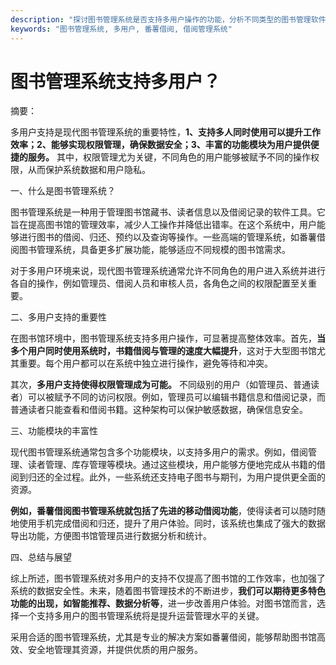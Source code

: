 ```yaml
---
description: "探讨图书管理系统是否支持多用户操作的功能，分析不同类型的图书管理软件及其在多用户环境下的表现。"
keywords: "图书管理系统, 多用户, 番薯借阅, 借阅管理系统"
---
```

# 图书管理系统支持多用户？

摘要：

多用户支持是现代图书管理系统的重要特性，**1、支持多人同时使用可以提升工作效率；2、能够实现权限管理，确保数据安全；3、丰富的功能模块为用户提供便捷的服务。** 其中，权限管理尤为关键，不同角色的用户能够被赋予不同的操作权限，从而保护系统数据和用户隐私。

一、什么是图书管理系统？

图书管理系统是一种用于管理图书馆藏书、读者信息以及借阅记录的软件工具。它旨在提高图书馆的管理效率，减少人工操作并降低出错率。在这个系统中，用户能够进行图书的借阅、归还、预约以及查询等操作。一些高端的管理系统，如番薯借阅图书管理系统，具备更多扩展功能，能够适应不同规模的图书馆需求。

对于多用户环境来说，现代图书管理系统通常允许不同角色的用户进入系统并进行各自的操作，例如管理员、借阅人员和审核人员，各角色之间的权限配置至关重要。

二、多用户支持的重要性

在图书馆环境中，图书管理系统支持多用户操作，可显著提高整体效率。首先，**当多个用户同时使用系统时，书籍借阅与管理的速度大幅提升**，这对于大型图书馆尤其重要。每个用户都可以在系统中独立进行操作，避免等待和冲突。

其次，**多用户支持使得权限管理成为可能。** 不同级别的用户（如管理员、普通读者）可以被赋予不同的访问权限。例如，管理员可以编辑书籍信息和借阅记录，而普通读者只能查看和借阅书籍。这种架构可以保护敏感数据，确保信息安全。

三、功能模块的丰富性

现代图书管理系统通常包含多个功能模块，以支持多用户的需求。例如，借阅管理、读者管理、库存管理等模块。通过这些模块，用户能够方便地完成从书籍的借阅到归还的全过程。此外，一些系统还支持电子图书与期刊，为用户提供更全面的资源。

**例如，番薯借阅图书管理系统就包括了先进的移动借阅功能**，使得读者可以随时随地使用手机完成借阅和归还，提升了用户体验。同时，该系统也集成了强大的数据导出功能，方便图书馆管理员进行数据分析和统计。

四、总结与展望

综上所述，图书管理系统对多用户的支持不仅提高了图书馆的工作效率，也加强了系统的数据安全性。未来，随着图书管理技术的不断进步，**我们可以期待更多特色功能的出现，如智能推荐、数据分析等**，进一步改善用户体验。对图书馆而言，选择一个支持多用户的图书管理系统将是提升运营管理水平的关键。

采用合适的图书管理系统，尤其是专业的解决方案如番薯借阅，能够帮助图书馆高效、安全地管理其资源，并提供优质的用户服务。
